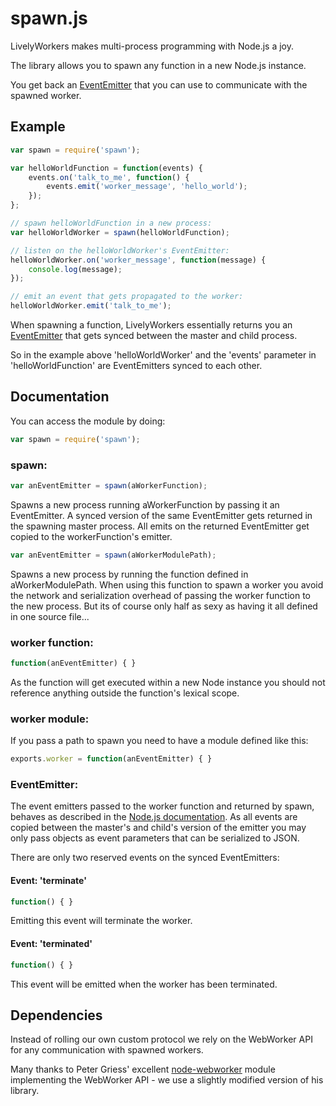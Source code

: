 # spawn.js

LivelyWorkers makes multi-process programming with Node.js a joy.

The library allows you to spawn any function in a new Node.js instance.

You get back an [EventEmitter](http://nodejs.org/docs/v0.4.7/api/events.html#events.EventEmitter) that you can use to communicate with the spawned worker.

## Example

``` javascript
var spawn = require('spawn');

var helloWorldFunction = function(events) {
	events.on('talk_to_me', function() {
		events.emit('worker_message', 'hello_world');
	});
};

// spawn helloWorldFunction in a new process:
var helloWorldWorker = spawn(helloWorldFunction);

// listen on the helloWorldWorker's EventEmitter:
helloWorldWorker.on('worker_message', function(message) {
	console.log(message);
});

// emit an event that gets propagated to the worker:
helloWorldWorker.emit('talk_to_me');
```

When spawning a function, LivelyWorkers essentially returns you an [EventEmitter](http://nodejs.org/docs/v0.4.7/api/events.html#events.EventEmitter) that gets synced between the master and child process.

So in the example above 'helloWorldWorker' and the 'events' parameter in 'helloWorldFunction' are EventEmitters synced to each other.

## Documentation
You can access the module by doing:

``` javascript
var spawn = require('spawn');
```

### spawn:
``` javascript
var anEventEmitter = spawn(aWorkerFunction);
```
Spawns a new process running aWorkerFunction by passing it an EventEmitter. A synced version of the same EventEmitter gets returned in the spawning master process.
All emits on the returned EventEmitter get copied to the workerFunction's emitter. 

``` javascript
var anEventEmitter = spawn(aWorkerModulePath);
```
Spawns a new process by running the function defined in aWorkerModulePath.
When using this function to spawn a worker you avoid the network and serialization overhead of passing the worker function to the new process. But its of course only half as sexy as having it all defined in one source file...

### worker function:
``` javascript
function(anEventEmitter) { }
```
As the function will get executed within a new Node instance you should not reference anything outside the function's lexical scope.

### worker module:
If you pass a path to spawn you need to have a module defined like this:

``` javascript
exports.worker = function(anEventEmitter) { }
```

### EventEmitter:
The event emitters passed to the worker function and returned by spawn, behaves as described in the [Node.js documentation](http://nodejs.org/docs/v0.4.7/api/events.html#events.EventEmitter). As all events are copied between the master's and child's version of the emitter you may only pass objects as event parameters that can be serialized to JSON.

There are only two reserved events on the synced EventEmitters:
#### Event: 'terminate'
``` javascript
function() { }
```
Emitting this event will terminate the worker.

#### Event: 'terminated'
``` javascript
function() { }
```
This event will be emitted when the worker has been terminated.

## Dependencies

Instead of rolling our own custom protocol we rely on the WebWorker API for any communication with spawned workers.

Many thanks to Peter Griess' excellent [node-webworker](https://github.com/mirkok/node-webworker) module implementing the WebWorker API - we use a slightly modified version of his library.